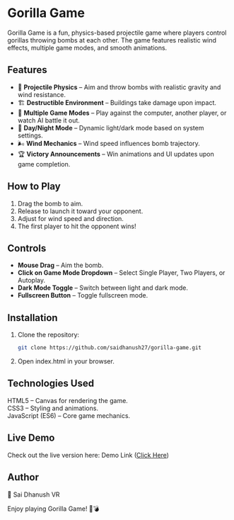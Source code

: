# Gorilla Game

Gorilla Game is a fun, physics-based projectile game where players control gorillas throwing bombs at each other. The game features realistic wind effects, multiple game modes, and smooth animations.

## Features
- 🎯 **Projectile Physics** – Aim and throw bombs with realistic gravity and wind resistance.
- 🏗 **Destructible Environment** – Buildings take damage upon impact.
- 🦍 **Multiple Game Modes** – Play against the computer, another player, or watch AI battle it out.
- 🌙 **Day/Night Mode** – Dynamic light/dark mode based on system settings.
- 🌬 **Wind Mechanics** – Wind speed influences bomb trajectory.
- 🏆 **Victory Announcements** – Win animations and UI updates upon game completion.

## How to Play
1. Drag the bomb to aim.
2. Release to launch it toward your opponent.
3. Adjust for wind speed and direction.
4. The first player to hit the opponent wins!

## Controls
- **Mouse Drag** – Aim the bomb.
- **Click on Game Mode Dropdown** – Select Single Player, Two Players, or Autoplay.
- **Dark Mode Toggle** – Switch between light and dark mode.
- **Fullscreen Button** – Toggle fullscreen mode.

## Installation
1. Clone the repository:
   ```sh
   git clone https://github.com/saidhanush27/gorilla-game.git

2. Open index.html in your browser.


## Technologies Used
HTML5 – Canvas for rendering the game.<br>
CSS3 – Styling and animations.<br>
JavaScript (ES6) – Core game mechanics.<br>

## Live Demo
Check out the live version here: Demo Link ([Click Here](https://gorilla-game-saidhanushvr.netlify.app/))

## Author
👤 Sai Dhanush VR

Enjoy playing Gorilla Game! 🦍💣
